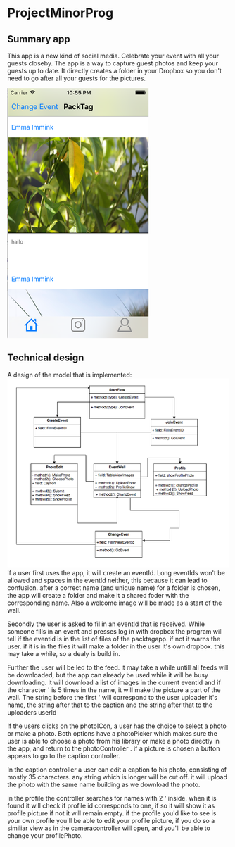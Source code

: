 # ProjectMinorProg

## Summary app
This app is a new kind of social media. Celebrate your event with all your guests closeby. The app is a way to capture guest photos and keep your guests up to date. It directly creates a folder in your Dropbox so you don't need to go after all your guests for the pictures.

![alt text](https://github.com/emmpiiee/ProjectMinorProg/blob/master/doc/Schermafbeelding%202016-06-23%20om%2022.55.44.png "Logo Title Text 1")

## Technical design
A design of the model that is implemented:
![alt text](https://github.com/emmpiiee/ProjectMinorProg/blob/master/doc/Schermafbeelding%202016-06-23%20om%2023.23.40.png "Logo Title Text 1")
if a user first uses the app, it will create an eventId. Long eventIds won't be allowed and spaces in the eventId neither, this because it can lead to confusion. after a correct name (and unique name) for a folder is chosen, the app will create a folder and make it a  shared foder with the corresponding name. Also a welcome image will be made as a start of the wall.

Secondly the user is asked to fil in an eventId that is received. While someone fills in an event and presses log in with dropbox the  program will tell if the eventid is in the list of files of the packtagapp. if not it warns the user. if it is in the files it will make a folder in the user it's own dropbox. this may take a while, so a dealy is build in.

Further the user will be led to the feed. it may take a while untill all feeds will be downloaded, but the app can already be used while  it will be busy downloading. it will download a list of images in the current eventId and if the character ' is 5 times in the name, it will make the picture a part of the wall. The string before the first ' will correspond to the user uploader it's name, the string after that to the caption and the string after that to the uploaders userId

If the users clicks on the photoICon, a user has the choice to select a photo or make a photo. Both options have a photoPicker  which makes sure the user is able to choose a photo from his library or make a photo directly in the app, and return to the photoController . if a picture is chosen a button appears to go to the caption controller.

In the caption controller a user can edit a caption to his photo, consisting of mostly 35 characters. any string which is longer will be cut off. it will upload the photo with the same name building as we download the photo. 

in the profile the controller searches for names with 2 ' inside. when it is found it will check if profile id corresponds to one, if so it will show it as profile picture if not it will remain empty. if the profile you'd like to see is your own profile you'll be able to edit your profile picture, if you do so a similiar view as in the cameracontroller will open, and you'll be able to change your profilePhoto.

##

